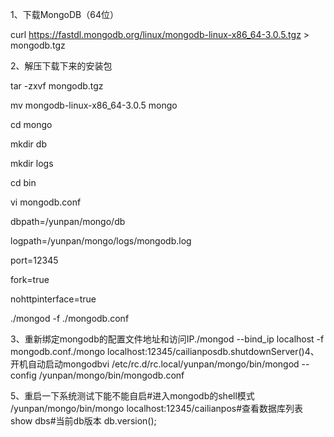 1、下载MongoDB（64位）

curl https://fastdl.mongodb.org/linux/mongodb-linux-x86_64-3.0.5.tgz > mongodb.tgz

2、解压下载下来的安装包

tar -zxvf mongodb.tgz

mv mongodb-linux-x86_64-3.0.5 mongo

cd mongo

mkdir db

mkdir logs

cd bin

vi mongodb.conf

dbpath=/yunpan/mongo/db

logpath=/yunpan/mongo/logs/mongodb.log

port=12345

fork=true

nohttpinterface=true

./mongod -f ./mongodb.conf

3、重新绑定mongodb的配置文件地址和访问IP./mongod --bind_ip localhost -f mongodb.conf./mongo localhost:12345/cailianposdb.shutdownServer()4、开机自动启动mongodbvi /etc/rc.d/rc.local/yunpan/mongo/bin/mongod --config /yunpan/mongo/bin/mongodb.conf

5、重启一下系统测试下能不能自启#进入mongodb的shell模式 /yunpan/mongo/bin/mongo localhost:12345/cailianpos#查看数据库列表 show dbs#当前db版本 db.version();
